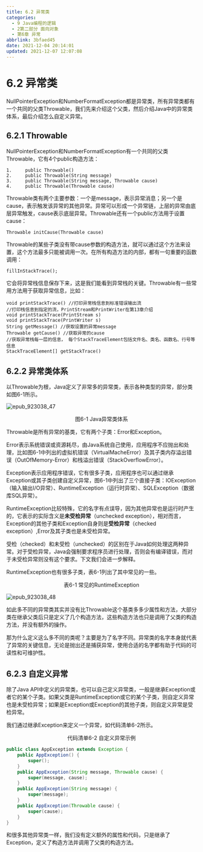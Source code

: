 ```yaml
---
title: 6.2 异常类
categories:
  - 9 Java编程的逻辑
  - 2第二部分 面向对象
  - 第6章 异常
abbrlink: 3bfaed45
date: 2021-12-04 20:14:01
updated: 2021-12-07 12:07:08
---
```

# 6.2 异常类
NullPointerException和NumberFormatException都是异常类，所有异常类都有一个共同的父类Throwable，我们先来介绍这个父类，然后介绍Java中的异常类体系，最后介绍怎么自定义异常。

## 6.2.1 Throwable
NullPointerException和NumberFormatException有一个共同的父类Throwable，它有4个public构造方法：

```
1.     public Throwable()
2.     public Throwable(String message)
3.     public Throwable(String message, Throwable cause)
4.     public Throwable(Throwable cause)
```

Throwable类有两个主要参数：一个是message，表示异常消息；另一个是cause，表示触发该异常的其他异常。异常可以形成一个异常链，上层的异常由底层异常触发，cause表示底层异常。Throwable还有一个public方法用于设置cause：

```
Throwable initCause(Throwable cause)
```

Throwable的某些子类没有带cause参数的构造方法，就可以通过这个方法来设置，这个方法最多只能被调用一次。在所有构造方法的内部，都有一句重要的函数调用：

```
fillInStackTrace();
```

它会将异常栈信息保存下来，这是我们能看到异常栈的关键。Throwable有一些常用方法用于获取异常信息，比如：

```
void printStackTrace() //打印异常栈信息到标准错误输出流
//打印栈信息到指定的流，PrintStream和PrintWriter在第13章介绍
void printStackTrace(PrintStream s)
void printStackTrace(PrintWriter s)
String getMessage() //获取设置的异常message
Throwable getCause() //获取异常的cause
//获取异常栈每一层的信息， 每个StackTraceElement包括文件名、类名、函数名、行号等信息
StackTraceElement[] getStackTrace()
```

## 6.2.2 异常类体系
以Throwable为根，Java定义了非常多的异常类，表示各种类型的异常，部分类如图6-1所示。

![epub_923038_47](https://gitee.com/XiaoLan223/images/raw/master/Blog/Sum/20211208212639.jpeg)

<center>图6-1 Java异常类体系</center>

Throwable是所有异常的基类，它有两个子类：Error和Exception。

Error表示系统错误或资源耗尽，由Java系统自己使用，应用程序不应抛出和处理，比如图6-1中列出的虚拟机错误（VirtualMacheError）及其子类内存溢出错误（OutOfMemory-Error）和栈溢出错误（StackOverflowError）。

Exception表示应用程序错误，它有很多子类，应用程序也可以通过继承Exception或其子类创建自定义异常，图6-1中列出了三个直接子类：IOException（输入输出I/O异常）、RuntimeException（运行时异常）、SQLException（数据库SQL异常）。

RuntimeException比较特殊，它的名字有点误导，因为其他异常也是运行时产生的，它表示的实际含义是**未受检异常**（unchecked exception），相对而言，Exception的其他子类和Exception自身则是**受检异常**（checked exception）,Error及其子类也是未受检异常。

受检（checked）和未受检（unchecked）的区别在于Java如何处理这两种异常。对于受检异常，Java会强制要求程序员进行处理，否则会有编译错误，而对于未受检异常则没有这个要求。下文我们会进一步解释。

RuntimeException也有很多子类，表6-1列出了其中常见的一些。

<center>表6-1 常见的RuntimeException</center>

![epub_923038_48](https://gitee.com/XiaoLan223/images/raw/master/Blog/Sum/20211208212656.jpeg)

如此多不同的异常类其实并没有比Throwable这个基类多多少属性和方法，大部分类在继承父类后只是定义了几个构造方法，这些构造方法也只是调用了父类的构造方法，并没有额外的操作。

那为什么定义这么多不同的类呢？主要是为了名字不同。异常类的名字本身就代表了异常的关键信息，无论是抛出还是捕获异常，使用合适的名字都有助于代码的可读性和可维护性。

## 6.2.3 自定义异常
除了Java API中定义的异常类，也可以自己定义异常类，一般是继承Exception或者它的某个子类。如果父类是RuntimeException或它的某个子类，则自定义异常也是未受检异常；如果是Exception或Exception的其他子类，则自定义异常是受检异常。

我们通过继承Exception来定义一个异常，如代码清单6-2所示。

<center>代码清单6-2 自定义异常示例</center>

```java
public class AppException extends Exception {
    public AppException() {
        super();
    }
    public AppException(String message, Throwable cause) {
        super(message, cause);
    }
    public AppException(String message) {
        super(message);
    }
    public AppException(Throwable cause) {
        super(cause);
    }
}
```

和很多其他异常类一样，我们没有定义额外的属性和代码，只是继承了Exception，定义了构造方法并调用了父类的构造方法。
